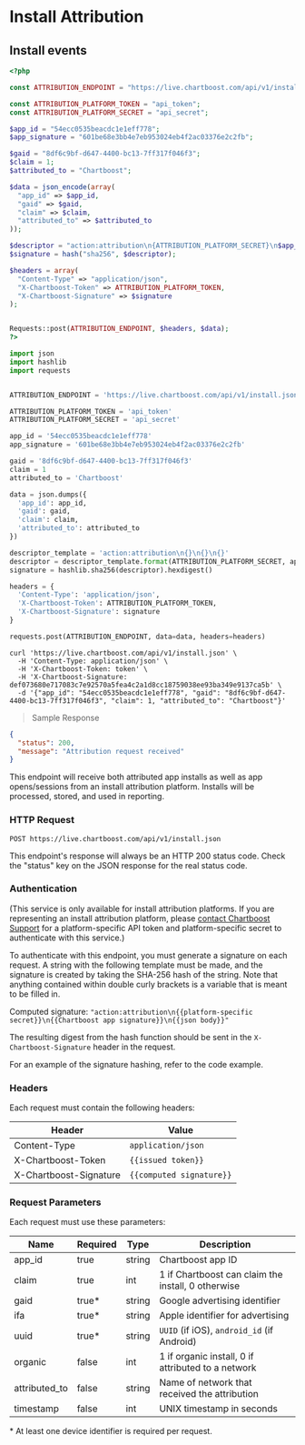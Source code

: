 # Install Attribution

## Install events

```php
<?php

const ATTRIBUTION_ENDPOINT = "https://live.chartboost.com/api/v1/install.json";

const ATTRIBUTION_PLATFORM_TOKEN = "api_token";
const ATTRIBUTION_PLATFORM_SECRET = "api_secret";

$app_id = "54ecc0535beacdc1e1eff778";
$app_signature = "601be68e3bb4e7eb953024eb4f2ac03376e2c2fb";

$gaid = "8df6c9bf-d647-4400-bc13-7ff317f046f3";
$claim = 1;
$attributed_to = "Chartboost";

$data = json_encode(array(
  "app_id" => $app_id,
  "gaid" => $gaid,
  "claim" => $claim,
  "attributed_to" => $attributed_to
));

$descriptor = "action:attribution\n{ATTRIBUTION_PLATFORM_SECRET}\n$app_signature\n$data";
$signature = hash("sha256", $descriptor);

$headers = array(
  "Content-Type" => "application/json",
  "X-Chartboost-Token" => ATTRIBUTION_PLATFORM_TOKEN,
  "X-Chartboost-Signature" => $signature
);


Requests::post(ATTRIBUTION_ENDPOINT, $headers, $data);
?>
```

```python
import json
import hashlib
import requests


ATTRIBUTION_ENDPOINT = 'https://live.chartboost.com/api/v1/install.json'

ATTRIBUTION_PLATFORM_TOKEN = 'api_token'
ATTRIBUTION_PLATFORM_SECRET = 'api_secret'

app_id = '54ecc0535beacdc1e1eff778'
app_signature = '601be68e3bb4e7eb953024eb4f2ac03376e2c2fb'

gaid = '8df6c9bf-d647-4400-bc13-7ff317f046f3'
claim = 1
attributed_to = 'Chartboost'

data = json.dumps({
  'app_id': app_id,
  'gaid': gaid,
  'claim': claim,
  'attributed_to': attributed_to
})

descriptor_template = 'action:attribution\n{}\n{}\n{}'
descriptor = descriptor_template.format(ATTRIBUTION_PLATFORM_SECRET, app_signature, data)
signature = hashlib.sha256(descriptor).hexdigest()

headers = {
  'Content-Type': 'application/json',
  'X-Chartboost-Token': ATTRIBUTION_PLATFORM_TOKEN,
  'X-Chartboost-Signature': signature
}

requests.post(ATTRIBUTION_ENDPOINT, data=data, headers=headers)
```

```shell
curl 'https://live.chartboost.com/api/v1/install.json' \
  -H 'Content-Type: application/json' \
  -H 'X-Chartboost-Token: token' \
  -H 'X-Chartboost-Signature: def073680e717083c7e92570a5fea4c2a1d8cc18759038ee93ba349e9137ca5b' \
  -d '{"app_id": "54ecc0535beacdc1e1eff778", "gaid": "8df6c9bf-d647-4400-bc13-7ff317f046f3", "claim": 1, "attributed_to": "Chartboost"}'
```

> Sample Response

```json
{
  "status": 200,
  "message": "Attribution request received"
}
```

This endpoint will receive both attributed app installs as well as app opens/sessions from an install attribution platform. Installs will be processed, stored, and used in reporting.

### HTTP Request

`POST https://live.chartboost.com/api/v1/install.json`

<aside class="notice">
This endpoint's response will always be an HTTP 200 status code. Check the "status" key on the JSON response for the real status code.
</aside>

### Authentication

(This service is only available for install attribution platforms. If you are representing an install attribution platform, please <a href="mailto:support.integrations@chartboost.com">contact Chartboost Support</a> for a platform-specific API token and platform-specific secret to authenticate with this service.)

To authenticate with this endpoint, you must generate a signature on each request. A string with the following template must be made, and the signature is created by taking the SHA-256 hash of the string. Note that anything contained within double curly brackets is a variable that is meant to be filled in.

Computed signature: `"action:attribution\n{{platform-specific secret}}\n{{Chartboost app signature}}\n{{json body}}"`

The resulting digest from the hash function should be sent in the `X-Chartboost-Signature` header in the request.

For an example of the signature hashing, refer to the code example.

### Headers

Each request must contain the following headers:

Header                 | Value
----                   | -----
Content-Type           | `application/json`
X-Chartboost-Token     | `{{issued token}}`
X-Chartboost-Signature | `{{computed signature}}`


### Request Parameters

Each request must use these parameters:

Name          | Required | Type   | Description
----          | -------- | ----   | -----------
app_id        | true     | string | Chartboost app ID
claim         | true     | int    | 1 if Chartboost can claim the install, 0 otherwise
gaid          | true*    | string | Google advertising identifier
ifa           | true*    | string | Apple identifier for advertising
uuid          | true*    | string | `UUID` (if iOS), `android_id` (if Android)
organic       | false    | int    | 1 if organic install, 0 if attributed to a network
attributed_to | false    | string | Name of network that received the attribution
timestamp     | false    | int    | UNIX timestamp in seconds

<aside class="notice">
* At least one device identifier is required per request.
</aside>